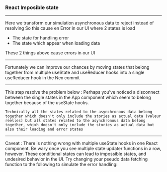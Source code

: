 ### React Imposible  state
*** 
Here we transform our simulation asynchronous data to reject instead of resolving 
So this cause en Error in our UI 
where 2 states is load
- The state for handling error 
- The state which appear when loading data

These 2 things above cause errors in our UI 

***
Fortunately we can improve our chances by moving states that belong together from multiple useState and useReducer hooks into a single useReducer hook in the Nex commit  
***
This step resolve the problem below : 
Perhaps you've noticed a disconnect between the single states in the App component which seem to belong together because of the useState hooks.

`Technically all the states related to the asynchronous data belong together which doesn't only include the stories as actual data (valeur réelles) but all states related
to the asynchronous data belong together, whixh doesn't only include the stories as actual data but also their loading and error states`

***
Caveat :
There is nothing wrong with multiple useState hooks in one React component. Be wary once you see multiple state updater functions in a row, however. These conditional states can lead to impossible states, and undesired behavior in the UI. Try changing your pseudo data fetching function to the following to simulate the error handling:
